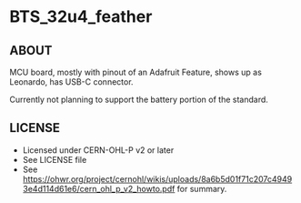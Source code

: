 # BTS_32u4_feather

## ABOUT

MCU board, mostly with pinout of an Adafruit Feature, shows up as Leonardo, has USB-C connector.

Currently not planning to support the battery portion of the standard.


## LICENSE

* Licensed under CERN-OHL-P v2 or later
* See LICENSE file
* See https://ohwr.org/project/cernohl/wikis/uploads/8a6b5d01f71c207c49493e4d114d61e6/cern_ohl_p_v2_howto.pdf for summary.

